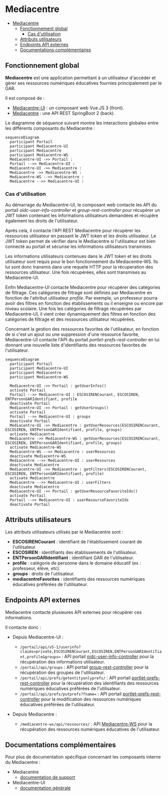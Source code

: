# Mediacentre

- [Mediacentre](#mediacentre)
  - [Fonctionnement global](#fonctionnement-global)
    - [Cas d'utilisation](#cas-dutilisation)
  - [Attributs utilisateurs](#attributs-utilisateurs)
  - [Endpoints API externes](#endpoints-api-externes)
  - [Documentations complémentaires](#documentations-complémentaires)

## Fonctionnement global

**Mediacentre** est une application permettant à un utilisateur d'accéder et gèrer ses ressources numériques éducatives fournies principalement par le GAR.

Il est composé de : 
- [Mediacentre-UI](https://github.com/GIP-RECIA/Mediacentre-UI.git) : un composant web Vue.JS 3 (front). 
- [Mediacentre](https://github.com/GIP-RECIA/MediaCentre.git) : une API REST SpringBoot 2 (back).

Le diagramme de séquence suivant montre les interactions globales entre les différents composants du Mediacentre : 

```mermaid
sequenceDiagram
  participant Portail
  participant Mediacentre-UI
  participant Mediacentre 
  participant Mediacentre-WS
  Mediacentre-UI ->> Portail : 
  Portail -->> Mediacentre-UI : 
  Mediacentre-UI ->> Mediacentre : 
  Mediacentre ->> Mediacentre-WS : 
  Mediacentre-WS -->> Mediacentre : 
  Mediacentre -->> Mediacentre-UI : 
```

### Cas d'utilisation 

Au démarrage du Mediacentre-UI, le composant web contacte les API du portail *oidc-user-info-controller* et *group-rest-controller* pour récupèrer un JWT token contenant les informations utilisateurs demandées et récupère également les droits de l'utilisateur. 

Après cela, il contacte l'API REST Mediacentre pour récupèrer les ressources utilisateur en passant le JWT token et les droits utilisateur. Le JWT token permet de vérifier dans le Mediacentre si l'utilisateur est bien connecté au portail et sécurise les informations utilisateurs transmises. 

Les informations utilisateurs contenues dans le JWT token et les droits utilisateur sont requis pour le bon fonctionnement du Mediacentre-WS. Ils lui sont donc transmis dans une requete HTTP pour la récuperation des ressources utilisateur. Une fois récupèrées, elles sont transmises au Mediacentre-UI. 

Enfin Mediacentre-UI contacte Mediacentre pour récupèrer des catégories de filtrage. Ces catégories de filtrage sont définies par Mediacentre en fonction de l'attribut utilisateur *profile*. Par exemple, un professeur pourra avoir des filtres en fonction des établissements ou il enseigne ou encore par niveau scolaire. Une fois les catégories de filtrage récupèrées par Mediacentre-UI, il vient créer dynamiquement des filtres en fonction des catégories de filtrage et des ressources utilisateur récupérées. 

Concernant la gestion des ressources favorites de l'utilisateur, en fonction de si c'est un ajout ou une suppression d'une ressource favorite, Mediacentre-UI contacte l'API du portail *portlet-prefs-rest-controller* en lui donnant une nouvelle liste d'identifiants des ressources favorites de l'utilisateur.


```mermaid
sequenceDiagram
  participant Portail 
  participant Mediacentre-UI
  participant Mediacentre
  participant Mediacentre-WS

  Mediacentre-UI ->> Portail : getUserInfos()
  activate Portail
  Portail -->> Mediacentre-UI : ESCOSIRENCourant, ESCOSIREN, ENTPersonGARIdentifiant, profile
  deactivate Portail 
  Mediacentre-UI ->> Portail : getUserGroups()
  activate Portail
  Portail -->> Mediacentre-UI : groups
  deactivate Portail 
  Mediacentre-UI ->> Mediacentre : getUserResources(ESCOSIRENCourant, ESCOSIREN, ENTPersonGARIdentifiant, profile, groups)
  activate Mediacentre
  Mediacentre ->> Mediacentre-WS : getUserResources(ESCOSIRENCourant, ESCOSIREN, ENTPersonGARIdentifiant, profile, groups)
  activate Mediacentre-WS
  Mediacentre-WS -->> Mediacentre : userResources
  deactivate Mediacentre-WS
  Mediacentre -->> Mediacentre-UI : userResources
  deactivate Mediacentre
  Mediacentre-UI ->> Mediacentre : getFilters(ESCOSIRENCourant, ESCOSIREN, ENTPersonGARIdentifiant, profile)
  activate Mediacentre
  Mediacentre -->> Mediacentre-UI : userFilters
  deactivate Mediacentre
  Mediacentre-UI ->> Portail : getUserResourceFavoriteIds()
  activate Portail
  Portail -->> Mediacentre-UI : userResourceFavoriteIds
  deactivate Portail

```

## Attributs utilisateurs

Les attributs utilisateurs utilisés par le Mediacentre sont : 
- **ESCOSIRENCourant** : identifiant de l'établissement courant de l'utilisateur.
- **ESCOSIREN** : identifiants des établissements de l'utilisateur.
- **ENTPersonGARIdentifiant** : identifiant GAR de l'utilisateur.
- **profile** : catégorie de personne dans le domaine éducatif (ex : professeur, élève, etc).
- **groups** : droits de l'utilisateur.
- **mediacentreFavorites** : identifiants des ressources numériques éducatives préfèrées de l'utilisateur.

## Endpoints API externes

Mediacentre contacte plusieures API externes pour récupèrer ces informations. 

Il contacte donc : 

- Depuis Mediacentre-UI : 
  - ```/portail/api/v5-1/userinfo?claims=private,ESCOSIRENCourant,ESCOSIREN,ENTPersonGARIdentifiant,profile&groups=``` : API portail [oidc-user-info-controller](https://test-lycee.giprecia.net/portail/api/swagger-ui.html#/oidc-user-info-controller/userInfoUsingGET) pour la récupération des informations utilisateur.
  - ```/portail/api/groups``` : API portail [group-rest-controller](https://test-lycee.giprecia.net/portail/api/swagger-ui.html#/group-rest-controller/getUsersGroupUsingGET_1) pour la récupération des groupes de l'utilisateur.
  - ```/portail/api/prefs/getentityonlyprefs/``` : API portail [portlet-prefs-rest-controller](https://test-lycee.giprecia.net/portail/api/swagger-ui.html#/portlet-prefs-rest-controller/getEntityOnlyPrefsUsingGET) pour la récupération des identifiants des ressources numériques éducatives préférées de l'utilisateur.
  - ```/portail/api/prefs/putprefs?fname=``` : API portail [portlet-prefs-rest-controller](https://test-lycee.giprecia.net/portail/api/swagger-ui.html#/portlet-prefs-rest-controller/getEntityOnlyPrefsUsingGET) pour la modification des ressources numériques éducatives préférées de l'utilisateur.
  
- Depuis Mediacentre : 
  - ```/mediacentre-ws/api/ressources/``` : API [Mediacentre-WS](https://github.com/GIP-RECIA/MediaCentre-WS.git) pour la récupération des ressources numériques éducatives de l'utilisateur.

## Documentations complémentaires

Pour plus de documentation spécifique concernant les composants interne du Mediacentre : 
- Mediacentre
  - [documentation de support](https://github.com/GIP-RECIA/MediaCentre/blob/8518ec7beb6775d9f504ebb07d61d0e67f8b63b7/docs/dev.md)
- Mediacentre-UI
  - [documentation générale](https://github.com/GIP-RECIA/Mediacentre-UI/blob/bef742a4554853564c44b3fb38c48bc0e620d199/README.md)